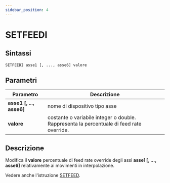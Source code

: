 ```yaml
---
sidebar_position: 4
---
```


# SETFEEDI

## Sintassi

  ```
SETFEEDI asse1 [, ..., asse6] valore
  ```

## Parametri
|Parametro                   | Descrizione                                                                               |                
|----------------------------|-------------------------------------------------------------------------------------------|
| **asse1 [, ..., asse6]**   | nome di dispositivo tipo asse                                                             |             
| **valore**                 | costante o variabile integer o double. Rappresenta la percentuale di feed rate override.  |    

## Descrizione
Modifica il **valore** percentuale di feed rate override degli assi **asse1 [, ..., asse6]** relativamente ai movimenti in interpolazione. 

Vedere anche l'istruzione [SETFEED](SETFEED.md).

